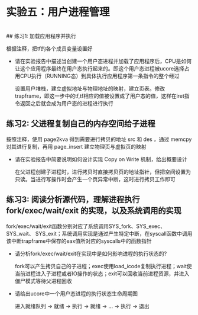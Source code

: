 # 实验五：用户进程管理
<br/>
## 练习1: 加载应用程序并执行

根据注释，把tf的各个成员变量设置好
* 请在实验报告中描述当创建一个用户态进程并加载了应用程序后，CPU是如何让这个应用程序最终在用户态执行起来的。即这个用户态进程被ucore选择占用CPU执行（RUNNING态）到具体执行应用程序第一条指令的整个经过
  
  设置用户堆栈，建立虚拟地址与物理地址的映射，建立页表。修改trapframe，即这一步中的tf,tf相应的值被设置成了用户态的值，这样在iret指令返回之后就会成为用户态的进程进行执行

## 练习2: 父进程复制自己的内存空间给子进程
按照注释，使用 page2kva 得到需要进行拷贝的地址 src 和 des ，通过 memcpy 对其进行复制，再用 page_insert 建立物理页与虚拟页的映射

* 请在实验报告中简要说明如何设计实现 Copy on Write 机制，给出概要设计

  在父进程创建子进程时，进行拷贝时直接拷贝页的地址指针，但把空间设置为只读。当进行写操作时会产生一个页异常中断，这时进行拷贝工作即可

## 练习3: 阅读分析源代码，理解进程执行 fork/exec/wait/exit 的实现，以及系统调用的实现

 fork/exec/wait/exit函数分别对应了系统调用SYS_fork、SYS_exec、SYS_wait、 SYS_exit；系统调用实现是通过产生特定中断，在syscall函数中调用该中断trapframe中保存的eax值所对应的syscalls中的函数指针

* 请分析fork/exec/wait/exit在实现中是如何影响进程的执行状态的?

  fork可以产生拷贝自己的子进程；exec使用load_icode复制执行进程；wait使当前进程进入子进程或者IO操作的状态；exit可以回收当前进程资源，并进入僵尸模式等待父进程回收

* 请给出ucore中一个用户态进程的执行状态生命周期图

  进入就绪队列 -> 就绪 -> 执行 -> 就绪 -> ... -> 执行 -> 退出

  